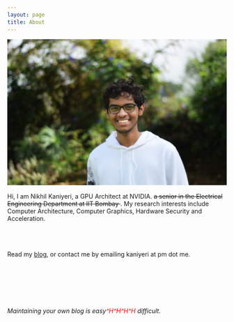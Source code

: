```yaml
---
layout: page
title: About
---
```



<img src="./assets/nikhil_picture.jpeg" alt="An image of me standing in front of greenery. Background is blurry. I'm wearing a white hoodie.">

Hi, I am Nikhil Kaniyeri, a GPU Architect at NVIDIA. <s>a senior in the Electrical Engineering Department at IIT Bombay </s>. My research interests include Computer Architecture, Computer Graphics, Hardware Security and Acceleration. <br><br>


<br><br>
Read my <a href="archive">blog</a>, or contact me by emailing kaniyeri at pm dot me.




<br><br><br><br><br>



<i>Maintaining your own blog is easy<span style="color: red;">^H^H^H^H</span> difficult.</i>
